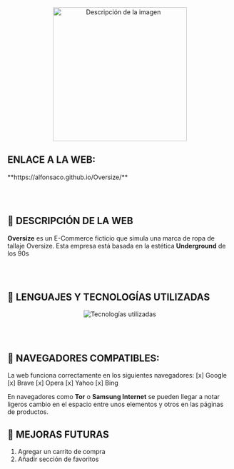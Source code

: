 <div align="center">
  <img src="https://github.com/alfonsaco/Oversize/blob/main/Imágenes/OversizeTrazo.png" alt="Descripción de la imagen" width="300px">
</div>

<h2>ENLACE A LA WEB:</h2> **https://alfonsaco.github.io/Oversize/**

<br><br>

## :tshirt: DESCRIPCIÓN DE LA WEB
**Oversize** es un E-Commerce ficticio que simula una marca de ropa de tallaje Oversize. Esta empresa está basada en la estética **Underground** de los 90s

<br><br>

## :scroll: LENGUAJES Y TECNOLOGÍAS UTILIZADAS
<div align="center">
  <img src="https://skillicons.dev/icons?i=html,css,js,vscode,ps" alt="Tecnologías utilizadas">
</div>

<br><br>

## 🧭 NAVEGADORES COMPATIBLES:
La web funciona correctamente en los siguientes navegadores:
  [x] Google
  [x] Brave
  [x] Opera
  [x] Yahoo
  [x] Bing

En navegadores como **Tor** o **Samsung Internet** se pueden llegar a notar ligeros cambio en el espacio entre unos elementos y otros en las páginas de productos.</p>

## 🚀 MEJORAS FUTURAS
1. Agregar un carrito de compra
2. Añadir sección de favoritos
